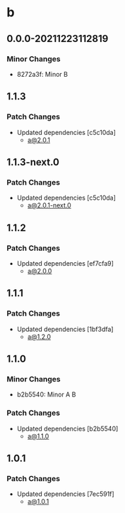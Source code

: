 # b

## 0.0.0-20211223112819

### Minor Changes

- 8272a3f: Minor B

## 1.1.3

### Patch Changes

- Updated dependencies [c5c10da]
  - a@2.0.1

## 1.1.3-next.0

### Patch Changes

- Updated dependencies [c5c10da]
  - a@2.0.1-next.0

## 1.1.2

### Patch Changes

- Updated dependencies [ef7cfa9]
  - a@2.0.0

## 1.1.1

### Patch Changes

- Updated dependencies [1bf3dfa]
  - a@1.2.0

## 1.1.0

### Minor Changes

- b2b5540: Minor A B

### Patch Changes

- Updated dependencies [b2b5540]
  - a@1.1.0

## 1.0.1

### Patch Changes

- Updated dependencies [7ec591f]
  - a@1.0.1
